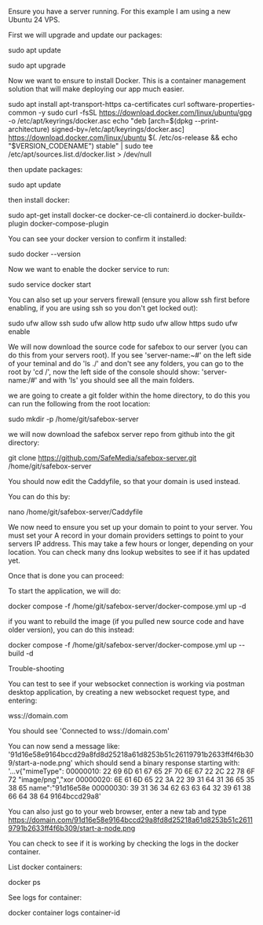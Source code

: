 Ensure you have a server running. For this example I am using a new Ubuntu 24 VPS.

First we will upgrade and update our packages:

sudo apt update

sudo apt upgrade

Now we want to ensure to install Docker. This is a container management solution that will make deploying our app much easier.

sudo apt install apt-transport-https ca-certificates curl software-properties-common -y
sudo curl -fsSL https://download.docker.com/linux/ubuntu/gpg -o /etc/apt/keyrings/docker.asc
echo "deb [arch=$(dpkg --print-architecture) signed-by=/etc/apt/keyrings/docker.asc] https://download.docker.com/linux/ubuntu $(. /etc/os-release && echo "$VERSION_CODENAME") stable" | sudo tee /etc/apt/sources.list.d/docker.list > /dev/null

then update packages:

sudo apt update

then install docker:

sudo apt-get install docker-ce docker-ce-cli containerd.io docker-buildx-plugin docker-compose-plugin

You can see your docker version to confirm it installed:

sudo docker --version

Now we want to enable the docker service to run:

sudo service docker start

You can also set up your servers firewall (ensure you allow ssh first before enabling, if you are using ssh so you don't get locked out):

sudo ufw allow ssh
sudo ufw allow http
sudo ufw allow https
sudo ufw enable

We will now download the source code for safebox to our server (you can do this from your servers root). If you see 'server-name:~#' on the left side of your teminal and do 'ls ./' and don't see any folders, you can go to the root by 'cd /', now the left side of the console should show: 'server-name:/#' and with 'ls' you should see all the main folders.

we are going to create a git folder within the home directory, to do this you can run the following from the root location:

sudo mkdir -p /home/git/safebox-server

we will now download the safebox server repo from github into the git directory:

git clone https://github.com/SafeMedia/safebox-server.git /home/git/safebox-server

You should now edit the Caddyfile, so that your domain is used instead.

You can do this by:

nano /home/git/safebox-server/Caddyfile

We now need to ensure you set up your domain to point to your server.
You must set your A record in your domain providers settings to point to your servers IP address. This may take a few hours or longer, depending on your location. You can check many dns lookup websites to see if it has updated yet.

Once that is done you can proceed:

To start the application, we will do:

docker compose -f /home/git/safebox-server/docker-compose.yml up -d

if you want to rebuild the image (if you pulled new source code and have older version), you can do this instead:

docker compose -f /home/git/safebox-server/docker-compose.yml up --build -d

Trouble-shooting

You can test to see if your websocket connection is working via postman desktop application, by creating a new websocket request type, and entering:

wss://domain.com

You should see 'Connected to wss://domain.com'

You can now send a message like: '91d16e58e9164bccd29a8fd8d25218a61d8253b51c26119791b2633ff4f6b309/start-a-node.png' which should send a binary response starting with: '...v{"mimeType":
00000010: 22 69 6D 61 67 65 2F 70 6E 67 22 2C 22 78 6F 72 "image/png","xor
00000020: 6E 61 6D 65 22 3A 22 39 31 64 31 36 65 35 38 65 name":"91d16e58e
00000030: 39 31 36 34 62 63 63 64 32 39 61 38 66 64 38 64 9164bccd29a8'

You can also just go to your web browser, enter a new tab and type https://domain.com/91d16e58e9164bccd29a8fd8d25218a61d8253b51c26119791b2633ff4f6b309/start-a-node.png

You can check to see if it is working by checking the logs in the docker container.

List docker containers:

docker ps

See logs for container:

docker container logs container-id
